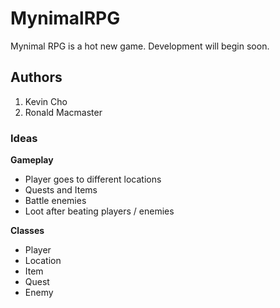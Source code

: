 # MynimalRPG
Mynimal RPG is a hot new game.
Development will begin soon.

## Authors
1) Kevin Cho
2) Ronald Macmaster

### Ideas

**Gameplay**  
* Player goes to different locations
* Quests and Items
* Battle enemies
* Loot after beating players / enemies

**Classes**
* Player
* Location
* Item
* Quest
* Enemy

